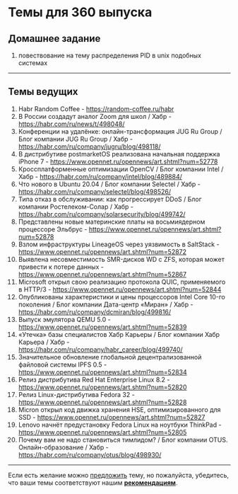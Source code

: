 # Темы для 360 выпуска

## Домашнее задание

1. повествование на тему распределения PID в unix подобных системах

---

## Темы ведущих

1. Habr Random Coffee - https://random-coffee.ru/habr
1. В России создадут аналог Zoom для школ / Хабр - https://habr.com/ru/news/t/498048/
1. Конференции на удалёнке: онлайн-трансформация JUG Ru Group / Блог компании JUG Ru Group / Хабр - https://habr.com/ru/company/jugru/blog/498118/
1. В дистрибутиве postmarketOS реализована начальная поддержка iPhone 7 - https://www.opennet.ru/opennews/art.shtml?num=52778
1. Кроссплатформенные оптимизации OpenCV / Блог компании Intel / Хабр - https://habr.com/ru/company/intel/blog/489884/
1. Что нового в Ubuntu 20.04 / Блог компании Selectel / Хабр - https://habr.com/ru/company/selectel/blog/498526/
1. Типа отказ в обслуживании: как прогрессирует DDoS / Блог компании Ростелеком-Солар / Хабр - https://habr.com/ru/company/solarsecurity/blog/499742/
1. Представлены новые материнские платы на восьмиядерном процессоре Эльбрус - https://www.opennet.ru/opennews/art.shtml?num=52878
1. Взлом инфраструктуры LineageOS через уязвимость в SaltStack - https://www.opennet.ru/opennews/art.shtml?num=52872
1. Выявлена несовместимость SMR-дисков WD с ZFS, которая может привести к потере данных - https://www.opennet.ru/opennews/art.shtml?num=52867
1. Microsoft открыл свою реализацию протокола QUIC, применяемого в HTTP/3 - https://www.opennet.ru/opennews/art.shtml?num=52844
1. Опубликованы характеристики и цены процессоров Intel Core 10-го поколения / Блог компании Дата-центр «Миран» / Хабр - https://habr.com/ru/company/dcmiran/blog/499816/
1. Выпуск эмулятора QEMU 5.0 - https://www.opennet.ru/opennews/art.shtml?num=52839
1. «Утечка» базы специалистов Хабр Карьеры / Блог компании Хабр Карьера / Хабр - https://habr.com/ru/company/habr_career/blog/499740/
1. Значительное обновление глобальной децентрализованной файловой системы IPFS 0.5 - https://www.opennet.ru/opennews/art.shtml?num=52834
1. Релиз дистрибутива Red Hat Enterprise Linux 8.2 - https://www.opennet.ru/opennews/art.shtml?num=52820
1. Релиз Linux-дистрибутива Fedora 32 - https://www.opennet.ru/opennews/art.shtml?num=52828
1. Micron открыл код движка хранения HSE, оптимизированного для SSD - https://www.opennet.ru/opennews/art.shtml?num=52827
1. Lenovo начнёт предустановку Fedora Linux на ноутбуки ThinkPad - https://www.opennet.ru/opennews/art.shtml?num=52805
1. Почему вам не надо становиться тимлидом? / Блог компании OTUS. Онлайн-образование / Хабр - https://habr.com/ru/company/otus/blog/498930/

---
Если есть желание можно [предложить](themes_from_listeners.md) тему, но пожалуйста, убедитесь, что ваши темы соответствуют нашим **[рекомендациям](Recommendations_for_the_proposed_topics.md)**.
